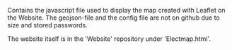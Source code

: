 Contains the javascript file used to display the map created with Leaflet on the Website.
The geojson-file and the config file are not on github due to size and stored passwords.

The website itself is in the 'Website' repository under 'Electmap.html'.
